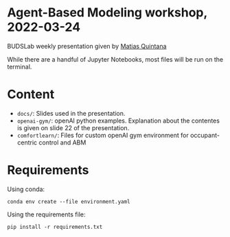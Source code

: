 # Agent-Based Modeling workshop, 2022-03-24

BUDSLab weekly presentation given by [Matias Quintana](https://matiasquintana.com/)

While there are a handful of Jupyter Notebooks, most files will be run on the terminal.

# Content

- `docs/`: Slides used in the presentation.
- `openai-gym/`: openAI python examples. Explanation about the contentes is given on slide 22 of the presentation.
- `comfortlearn/`: Files for custom openAI gym environment for occupant-centric control and ABM

# Requirements

Using conda:

```
conda env create --file environment.yaml
```

Using the requirements file:
```
pip install -r requirements.txt
```
